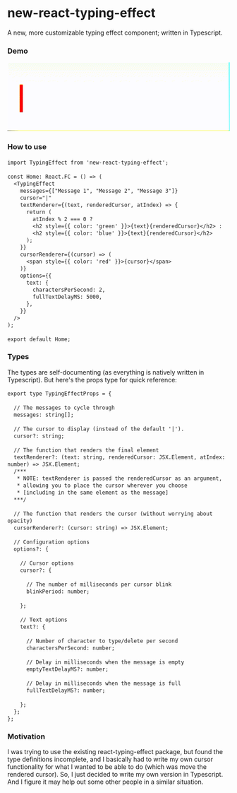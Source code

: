 # new-react-typing-effect
A new, more customizable typing effect component; written in Typescript.

### Demo
![Demo](https://github.com/JBoss925/new-react-typing-effect/blob/main/static/images/typing-effect-demo.gif?raw=true)

### How to use
```tsx
import TypingEffect from 'new-react-typing-effect';

const Home: React.FC = () => (
  <TypingEffect
    messages={["Message 1", "Message 2", "Message 3"]}
    cursor="|"
    textRenderer={(text, renderedCursor, atIndex) => {
      return (
        atIndex % 2 === 0 ? 
        <h2 style={{ color: 'green' }}>{text}{renderedCursor}</h2> :
        <h2 style={{ color: 'blue' }}>{text}{renderedCursor}</h2>
      );
    }}
    cursorRenderer={(cursor) => (
      <span style={{ color: 'red' }}>{cursor}</span>
    )}
    options={{
      text: {
        charactersPerSecond: 2,
        fullTextDelayMS: 5000,
      },
    }}
  />
);

export default Home;
```

### Types
The types are self-documenting (as everything is natively written in Typescript). But here's the props type for quick reference:
```tsx
export type TypingEffectProps = {

  // The messages to cycle through
  messages: string[];

  // The cursor to display (instead of the default '|').
  cursor?: string;

  // The function that renders the final element
  textRenderer?: (text: string, renderedCursor: JSX.Element, atIndex: number) => JSX.Element;
  /***
   * NOTE: textRenderer is passed the renderedCursor as an argument, 
   * allowing you to place the cursor wherever you choose 
   * [including in the same element as the message]
  ***/

  // The function that renders the cursor (without worrying about opacity)
  cursorRenderer?: (cursor: string) => JSX.Element;

  // Configuration options
  options?: {

    // Cursor options
    cursor?: {

      // The number of milliseconds per cursor blink
      blinkPeriod: number;

    };

    // Text options
    text?: {

      // Number of character to type/delete per second
      charactersPerSecond: number;

      // Delay in milliseconds when the message is empty
      emptyTextDelayMS?: number;

      // Delay in milliseconds when the message is full
      fullTextDelayMS?: number;

    };
  };
};
```

### Motivation
I was trying to use the existing react-typing-effect package, but found the type definitions incomplete, and I basically had to write my own cursor functionality for what I wanted to be able to do (which was move the rendered cursor). So, I just decided to write my own version in Typescript. And I figure it may help out some other people in a similar situation.